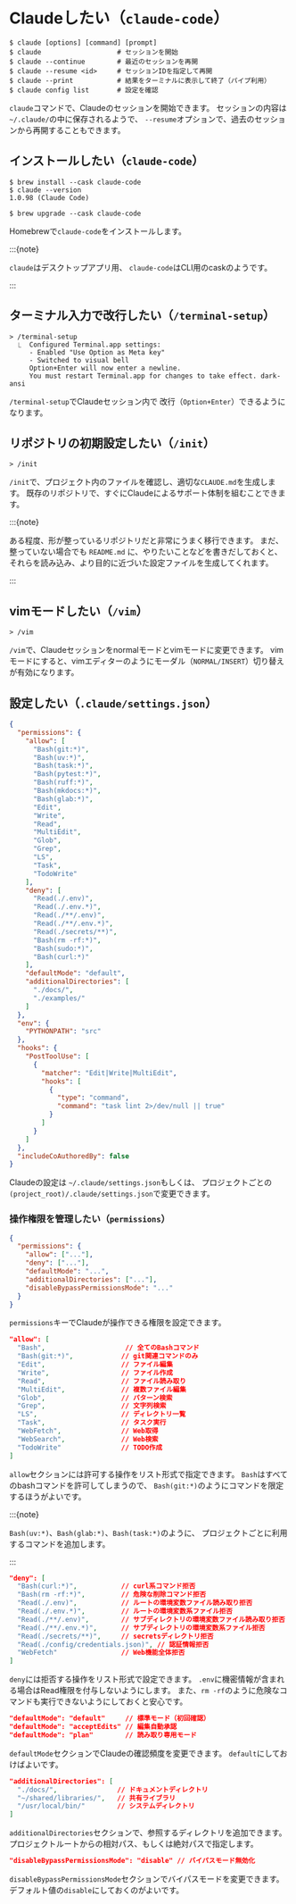 # Claudeしたい（`claude-code`）

```console
$ claude [options] [command] [prompt]
$ claude                   # セッションを開始
$ claude --continue        # 最近のセッションを再開
$ claude --resume <id>     # セッションIDを指定して再開
$ claude --print           # 結果をターミナルに表示して終了（パイプ利用）
$ claude config list       # 設定を確認
```

`claude`コマンドで、Claudeのセッションを開始できます。
セッションの内容は`~/.claude/`の中に保存されるようで、
`--resume`オプションで、過去のセッションから再開することもできます。

## インストールしたい（`claude-code`）

```console
$ brew install --cask claude-code
$ claude --version
1.0.98 (Claude Code)

$ brew upgrade --cask claude-code
```

Homebrewで`claude-code`をインストールします。

:::{note}

`claude`はデスクトップアプリ用、
`claude-code`はCLI用のcaskのようです。

:::

## ターミナル入力で改行したい（`/terminal-setup`）

```console
> /terminal-setup
  ⎿  Configured Terminal.app settings:
     - Enabled "Use Option as Meta key"
     - Switched to visual bell
     Option+Enter will now enter a newline.
     You must restart Terminal.app for changes to take effect. dark-ansi
```

`/terminal-setup`でClaudeセッション内で
改行（`Option+Enter`）できるようになります。

## リポジトリの初期設定したい（`/init`）

```console
> /init
```

`/init`で、プロジェクト内のファイルを確認し、適切な`CLAUDE.md`を生成します。
既存のリポジトリで、すぐにClaudeによるサポート体制を組むことできます。

:::{note}

ある程度、形が整っているリポジトリだと非常にうまく移行できます。
まだ、整っていない場合でも `README.md` に、やりたいことなどを書きだしておくと、
それらを読み込み、より目的に近づいた設定ファイルを生成してくれます。

:::

## vimモードしたい（`/vim`）

```console
> /vim
```

`/vim`で、Claudeセッションをnormalモードとvimモードに変更できます。
vimモードにすると、vimエディターのようにモーダル（`NORMAL/INSERT`）切り替えが有効になります。

## 設定したい（`.claude/settings.json`）

```json
{
  "permissions": {
    "allow": [
      "Bash(git:*)",
      "Bash(uv:*)",
      "Bash(task:*)",
      "Bash(pytest:*)",
      "Bash(ruff:*)",
      "Bash(mkdocs:*)",
      "Bash(glab:*)",
      "Edit",
      "Write",
      "Read",
      "MultiEdit",
      "Glob",
      "Grep",
      "LS",
      "Task",
      "TodoWrite"
    ],
    "deny": [
      "Read(./.env)",
      "Read(./.env.*)",
      "Read(./**/.env)",
      "Read(./**/.env.*)",
      "Read(./secrets/**)",
      "Bash(rm -rf:*)",
      "Bash(sudo:*)",
      "Bash(curl:*)"
    ],
    "defaultMode": "default",
    "additionalDirectories": [
      "./docs/",
      "./examples/"
    ]
  },
  "env": {
    "PYTHONPATH": "src"
  },
  "hooks": {
    "PostToolUse": [
      {
        "matcher": "Edit|Write|MultiEdit",
        "hooks": [
          {
            "type": "command",
            "command": "task lint 2>/dev/null || true"
          }
        ]
      }
    ]
  },
  "includeCoAuthoredBy": false
}
```

Claudeの設定は
`~/.claude/settings.json`もしくは、
プロジェクトごとの`(project_root)/.claude/settings.json`で変更できます。

### 操作権限を管理したい（`permissions`）

```json
{
  "permissions": {
    "allow": ["..."],
    "deny": ["..."],
    "defaultMode": "...",
    "additionalDirectories": ["..."],
    "disableBypassPermissionsMode": "..."
  }
}
```

`permissions`キーでClaudeが操作できる権限を設定できます。

```json
"allow": [
  "Bash",                    // 全てのBashコマンド
  "Bash(git:*)",            // git関連コマンドのみ
  "Edit",                   // ファイル編集
  "Write",                  // ファイル作成
  "Read",                   // ファイル読み取り
  "MultiEdit",              // 複数ファイル編集
  "Glob",                   // パターン検索
  "Grep",                   // 文字列検索
  "LS",                     // ディレクトリ一覧
  "Task",                   // タスク実行
  "WebFetch",               // Web取得
  "WebSearch",              // Web検索
  "TodoWrite"               // TODO作成
]
```

`allow`セクションには許可する操作をリスト形式で指定できます。
`Bash`はすべてのbashコマンドを許可してしまうので、
`Bash(git:*)`のようにコマンドを限定するほうがよいです。

:::{note}

`Bash(uv:*)`、`Bash(glab:*)`、`Bash(task:*)`のように、
プロジェクトごとに利用するコマンドを追加します。

:::

```json
"deny": [
  "Bash(curl:*)",           // curl系コマンド拒否
  "Bash(rm -rf:*)",         // 危険な削除コマンド拒否
  "Read(./.env)",           // ルートの環境変数ファイル読み取り拒否
  "Read(./.env.*)",         // ルートの環境変数系ファイル拒否
  "Read(./**/.env)",        // サブディレクトリの環境変数ファイル読み取り拒否
  "Read(./**/.env.*)",      // サブディレクトリの環境変数系ファイル拒否
  "Read(./secrets/**)",     // secretsディレクトリ拒否
  "Read(./config/credentials.json)", // 認証情報拒否
  "WebFetch"                // Web機能全体拒否
]
```

`deny`には拒否する操作をリスト形式で設定できます。
`.env`に機密情報が含まれる場合はRead権限を付与しないようにします。
また、`rm -rf`のように危険なコマンドも実行できないようにしておくと安心です。

```json
"defaultMode": "default"     // 標準モード（初回確認）
"defaultMode": "acceptEdits" // 編集自動承認
"defaultMode": "plan"        // 読み取り専用モード
```

`defaultMode`セクションでClaudeの確認頻度を変更できます。
`default`にしておけばよいです。

```json
"additionalDirectories": [
  "./docs/",               // ドキュメントディレクトリ
  "~/shared/libraries/",   // 共有ライブラリ
  "/usr/local/bin/"        // システムディレクトリ
]
```

`additionalDirectories`セクションで、参照するディレクトリを追加できます。
プロジェクトルートからの相対パス、もしくは絶対パスで指定します。

```json
"disableBypassPermissionsMode": "disable" // バイパスモード無効化
```

`disableBypassPermissionsMode`セクションでバイパスモードを変更できます。
デフォルト値の`disable`にしておくのがよいです。
